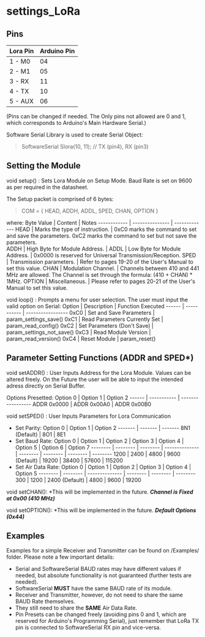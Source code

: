 # settings_LoRa
 
## Pins 
Lora Pin | Arduino Pin |
-------- | ----------- |
1 - M0   | 04          |
2 - M1   | 05          |
3 - RX   | 11          |
4 - TX   | 10          |
5 - AUX  | 06          |




(Pins can be changed if needed. The Only pins not allowed are 0 and 1, which corresponds to Arduino's Main Hardware Serial.)


Software Serial Library is used to create Serial Object:
> SoftwareSerial Slora(10, 11); // TX (pin4), RX (pin3)

## Setting the Module
void setup() : Sets Lora Module on Setup Mode. Baud Rate is set on 9600 as per required in the datasheet.


The Setup packet is comprised of 6 bytes:
> COM = { HEAD, ADDH, ADDL, SPED, CHAN, OPTION }

where:
Byte Value | Content | Notes
------------ | --------------- | -------------
HEAD | Marks the type of instruction. |  0xC0 marks the command to set and save the parameters. 0xC2 marks the command to set but not save the parameters.       
ADDH | High Byte for Module Address. | 
ADDL | Low Byte for Module Address. | 0x0000 is reserved for Universal Transmission/Reception.
SPED | Transmission parameters. | Refer to pages 19-20 of the User's Manual to set this value.
CHAN | Modulation Channel. | Channels between 410 and 441 MHz are allowed.  The Channel is set through the formula: (410 + CHAN) * 1MHz.
OPTION | Miscellaneous. | Please refer to pages 20-21 of the User's Manual to set this value. 


void loop() : Prompts a menu for user selection. The user must input the valid option on Serial:
Option | Description | Function Executed
------ | ----------- | -----------------
0xC0 | Set and Save Parameters | param_settings_save()
0xC1 | Read Parameters Currently Set | param_read_config()
0xC2 | Set Parameters (Don't Save) | param_settings_not_save()
0xC3 | Read Module Version | param_read_version()
0xC4 | Reset Module | param_reset()

## Parameter Setting Functions (ADDR and SPED*)
void setADDR() : User Inputs Address for the Lora Module. Values can be altered freely. On the Future the user will be able to input the intended adress directly on Serial Buffer.

Options Presetted:
Option 0 | Option 1 | Option 2
------ | ----------- | -----------------
   ADDR 0x0000 | ADDR 0x00A0 | ADDR 0x00B0
    

void setSPED() : User Inputs Parameters for Lora Communication
  - Set Parity: 
    Option 0 | Option 1 | Option 2
    ------- | ------- | -------
    8N1 (Default) | 8O1 | 8E1
  - Set Baud Rate: 
    Option 0 | Option 1 | Option 2 | Option 3       | Option 4 | Option 5 | Option 6 | Option 7
    -------- | -------- | -------- | -------------- | -------- | -------- | -------- | --------
    1200     | 2400     | 4800     | 9600 (Default) | 19200    | 38400    | 57600    | 115200
  - Set Air Data Rate: 
    Option 0 | Option 1 | Option 2       | Option 3 | Option 4 | Option 5
    -------- | -------- | -------------- | -------- | -------- | --------
    300      | 1200     | 2400 (Default) | 4800     | 9600     | 19200 
    
 void setCHAN(): *This will be implemented in the future.
  ***Channel is Fixed at 0x00 (410 MHz)*** 
 
 void setOPTION(): *This will be implemented in the future.
  ***Default Options (0x44)***
  
  
 ## Examples
 
 Examples for a simple Receiver and Transmitter can be found on /Examples/ folder.
 Please note a few important details:
  - Serial and SoftwareSerial BAUD rates may have different values if needed, but absolute functionality is not guaranteed (further tests are needed).
  - SoftwareSerial **MUST** have the same BAUD rate of its module. 
  - Receiver and Transmitter, however, do not need to share the same BAUD Rate themselves.
  - They still need to share the **SAME** Air Data Rate.
  - Pin Presets can be changed freely (avoiding pins 0 and 1, which are reserved for Arduino's Programming Serial), just remember that LoRa TX pin is connected to SoftwareSerial RX pin and vice-versa.
